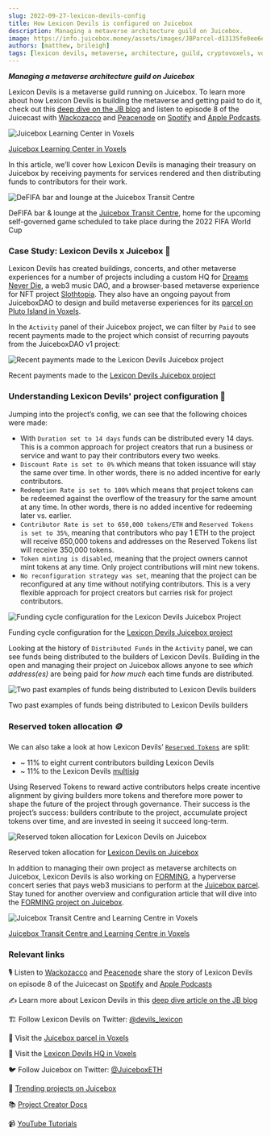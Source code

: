 ```yaml
---
slug: 2022-09-27-lexicon-devils-config
title: How Lexicon Devils is configured on Juicebox
description: Managing a metaverse architecture guild on Juicebox.
image: https://info.juicebox.money/assets/images/JBParcel-d13135fe0ee6e93a9319bbe1ebb9659a.png
authors: [matthew, brileigh]
tags: [lexicon devils, metaverse, architecture, guild, cryptovoxels, voxels, juicebox, ethereum, crypto, configuration]
---
```


***Managing a metaverse architecture guild on Juicebox***

Lexicon Devils is a metaverse guild running on Juicebox. To learn more about how Lexicon Devils is building the metaverse and getting paid to do it, check out this [deep dive on the JB blog](https://info.juicebox.money/blog/2022-07-14-lexicon-devils/) and listen to episode 8 of the Juicecast with [Wackozacco](https://twitter.com/wackozacco420) and [Peacenode](https://twitter.com/peace_node) on [Spotify](https://open.spotify.com/episode/3dVbEegY8abnQSbejulgiL?si=9f3a2106287d4a59) and [Apple Podcasts](https://podcasts.apple.com/ca/podcast/ep-8-peacenode-and-wackozacco-from-lexicon-devils/id1599885493?i=1000569582815).

![Juicebox Learning Center in Voxels](Juicecast-Voxels.jpg)

<p class="subtitle"><a href="http://juicebox.lexicondevils.xyz/">Juicebox Learning Center in Voxels</a></p>

In this article, we’ll cover how Lexicon Devils is managing their treasury on Juicebox by receiving payments for services rendered and then distributing funds to contributors for their work.

![DeFIFA bar and lounge at the Juicebox Transit Centre](JuiceboxDefifaVoxels.jpg)

<p class="subtitle">DeFIFA bar & lounge at the <a href="http://juicebox.lexicondevils.xyz/">Juicebox Transit Centre</a>, home for the upcoming self-governed game scheduled to take place during the 2022 FIFA World Cup</p>

### Case Study: Lexicon Devils x Juicebox 🧃

Lexicon Devils has created buildings, concerts, and other metaverse experiences for a number of projects including a custom HQ for [Dreams Never Die](https://www.cryptovoxels.com/play?coords=5968W,1708N), a web3 music DAO, and a browser-based metaverse experience for NFT project [Slothtopia](https://slothtopia.io/). They also have an ongoing payout from JuiceboxDAO to design and build metaverse experiences for its [parcel on Pluto Island in Voxels](http://juicebox.lexicondevils.xyz/).

In the `Activity` panel of their Juicebox project, we can filter by `Paid` to see recent payments made to the project which consist of recurring payouts from the JuiceboxDAO v1 project:

![Recent payments made to the Lexicon Devils Juicebox project](LexiconDevilsRecurringPayout-2.png)

<p class="subtitle">Recent payments made to the <a href="https://juicebox.money/p/lexicondevils">Lexicon Devils Juicebox project</a></p>

### Understanding Lexicon Devils' project configuration 🔎

Jumping into the project’s config, we can see that the following choices were made:

- With `Duration set to 14 days` funds can be distributed every 14 days. This is a common approach for project creators that run a business or service and want to pay their contributors every two weeks.
- `Discount Rate is set to 0%` which means that token issuance will stay the same over time. In other words, there is no added incentive for early contributors.
- `Redemption Rate is set to 100%` which means that project tokens can be redeemed against the overflow of the treasury for the same amount at any time. In other words, there is no added incentive for redeeming later vs. earlier.
- `Contributor Rate is set to 650,000 tokens/ETH` and `Reserved Tokens is set to 35%`, meaning that contributors who pay 1 ETH to the project will receive 650,000 tokens and addresses on the Reserved Tokens list will receive 350,000 tokens.
- `Token minting is disabled`, meaning that the project owners cannot mint tokens at any time. Only project contributions will mint new tokens.
- `No reconfiguration strategy was set`, meaning that the project can be reconfigured at any time without notifying contributors. This is a very flexible approach for project creators but carries risk for project contributors.

![Funding cycle configuration for the Lexicon Devils Juicebox Project](LexiconDevilsConfig.png)

<p class="subtitle">Funding cycle configuration for the <a href="https://juicebox.money/p/lexicondevils">Lexicon Devils Juicebox project</a></p>

Looking at the history of `Distributed Funds` in the `Activity` panel, we can see funds being distributed to the builders of Lexicon Devils. Building in the open and managing their project on Juicebox allows anyone to see *which address(es)* are being paid for *how much* each time funds are distributed.

![Two past examples of funds being distributed to Lexicon Devils builders](Lexicon-DistributedFunds-2.png)

<p class="subtitle">Two past examples of funds being distributed to Lexicon Devils builders</p>

### Reserved token allocation 🪙

We can also take a look at how Lexicon Devils’ [`Reserved Tokens`](https://info.juicebox.money/dev/learn/glossary/reserved-tokens) are split:

- ~ 11% to eight current contributors building Lexicon Devils
- ~ 11% to the Lexicon Devils [multisig](https://etherscan.io/address/0x82F018c331231f2A27b68DDbDDe61429338D86E8)

Using Reserved Tokens to reward active contributors helps create incentive alignment by giving builders more tokens and therefore more power to shape the future of the project through governance. Their success is the project’s success: builders contribute to the project, accumulate project tokens over time, and are invested in seeing it succeed long-term.

![Reserved token allocation for Lexicon Devils on Juicebox](LexiconDevilsReserve.png)

<p class="subtitle">Reserved token allocation for <a href="https://juicebox.money/p/lexicondevils">Lexicon Devils on Juicebox</a></p>

In addition to managing their own project as metaverse architects on Juicebox, Lexicon Devils is also working on [FORMING](https://juicebox.money/v2/p/66), a hyperverse concert series that pays web3 musicians to perform at the [Juicebox parcel](http://juicebox.lexicondevils.xyz/). Stay tuned for another overview and configuration article that will dive into the [FORMING project on Juicebox](https://juicebox.money/v2/p/66).

![Juicebox Transit Centre and Learning Centre in Voxels](JBParcel.png)

<p class="subtitle"><a href="http://juicebox.lexicondevils.xyz/">Juicebox Transit Centre and Learning Centre in Voxels</a></p>

### Relevant links

🎙️ Listen to [Wackozacco](https://twitter.com/wackozacco420) and [Peacenode](https://twitter.com/peace_node) share the story of Lexicon Devils on episode 8 of the Juicecast on [Spotify](https://open.spotify.com/episode/3dVbEegY8abnQSbejulgiL?si=9f3a2106287d4a59) and [Apple Podcasts](https://podcasts.apple.com/ca/podcast/ep-8-peacenode-and-wackozacco-from-lexicon-devils/id1599885493?i=1000569582815)

✍️ Learn more about Lexicon Devils in this [deep dive article on the JB blog](https://info.juicebox.money/blog/2022-07-14-lexicon-devils/)

🏗 Follow Lexicon Devils on Twitter: [@devils_lexicon](https://twitter.com/devils_lexicon)

🧃 Visit the [Juicebox parcel in Voxels](http://juicebox.lexicondevils.xyz/)

🏢 Visit the [Lexicon Devils HQ in Voxels](https://www.cryptovoxels.com/play?coords=SW@6703W,48N)

🐦 Follow Juicebox on Twitter: [@JuiceboxETH](https://twitter.com/juiceboxETH)

🚀 [Trending projects on Juicebox](https://juicebox.money/projects)

📚 [Project Creator Docs](https://info.juicebox.money/user/)

📹 [YouTube Tutorials](https://www.youtube.com/c/JuiceboxDAO)
